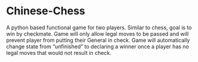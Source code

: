 # Chinese-Chess
A python based functional game for two players. Similar to chess, goal is to win by checkmate. Game will only allow legal moves to be passed and will prevent player from putting their General in check. Game will automatically change state from “unfinished” to declaring a winner once a player has no legal moves that would not result in check.
